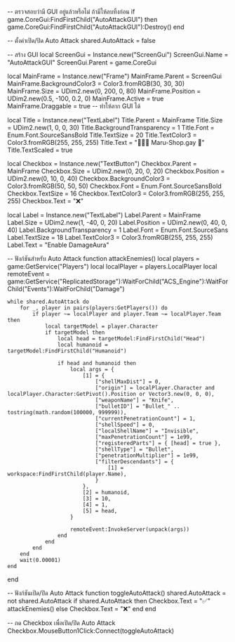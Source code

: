 -- ตรวจสอบว่ามี GUI อยู่แล้วหรือไม่ ถ้ามีให้ลบทิ้งก่อน
if game.CoreGui:FindFirstChild("AutoAttackGUI") then
    game.CoreGui:FindFirstChild("AutoAttackGUI"):Destroy()
end

-- ตั้งค่าเปิด/ปิด Auto Attack
shared.AutoAttack = false

-- สร้าง GUI
local ScreenGui = Instance.new("ScreenGui")
ScreenGui.Name = "AutoAttackGUI"
ScreenGui.Parent = game.CoreGui

local MainFrame = Instance.new("Frame")
MainFrame.Parent = ScreenGui
MainFrame.BackgroundColor3 = Color3.fromRGB(30, 30, 30)
MainFrame.Size = UDim2.new(0, 200, 0, 80)
MainFrame.Position = UDim2.new(0.5, -100, 0.2, 0)
MainFrame.Active = true
MainFrame.Draggable = true -- ทำให้ลาก GUI ได้

local Title = Instance.new("TextLabel")
Title.Parent = MainFrame
Title.Size = UDim2.new(1, 0, 0, 30)
Title.BackgroundTransparency = 1
Title.Font = Enum.Font.SourceSansBold
Title.TextSize = 20
Title.TextColor3 = Color3.fromRGB(255, 255, 255)
Title.Text = "👳🏿‍♂️ Maru-Shop.gay 🤰"
Title.TextScaled = true

local Checkbox = Instance.new("TextButton")
Checkbox.Parent = MainFrame
Checkbox.Size = UDim2.new(0, 20, 0, 20)
Checkbox.Position = UDim2.new(0, 10, 0, 40)
Checkbox.BackgroundColor3 = Color3.fromRGB(50, 50, 50)
Checkbox.Font = Enum.Font.SourceSansBold
Checkbox.TextSize = 16
Checkbox.TextColor3 = Color3.fromRGB(255, 255, 255)
Checkbox.Text = "❌"

local Label = Instance.new("TextLabel")
Label.Parent = MainFrame
Label.Size = UDim2.new(1, -40, 0, 20)
Label.Position = UDim2.new(0, 40, 0, 40)
Label.BackgroundTransparency = 1
Label.Font = Enum.Font.SourceSans
Label.TextSize = 18
Label.TextColor3 = Color3.fromRGB(255, 255, 255)
Label.Text = "Enable DamageAura"

-- ฟังก์ชันสำหรับ Auto Attack
function attackEnemies()
    local players = game:GetService("Players")
    local localPlayer = players.LocalPlayer
    local remoteEvent = game:GetService("ReplicatedStorage"):WaitForChild("ACS_Engine"):WaitForChild("Events"):WaitForChild("Damage")

    while shared.AutoAttack do
        for _, player in pairs(players:GetPlayers()) do
            if player ~= localPlayer and player.Team ~= localPlayer.Team then
                local targetModel = player.Character
                if targetModel then
                    local head = targetModel:FindFirstChild("Head")
                    local humanoid = targetModel:FindFirstChild("Humanoid")

                    if head and humanoid then
                        local args = {
                            [1] = {
                                ["shellMaxDist"] = 0,
                                ["origin"] = localPlayer.Character and localPlayer.Character:GetPivot().Position or Vector3.new(0, 0, 0),
                                ["weaponName"] = "Knife",
                                ["bulletID"] = "Bullet_" .. tostring(math.random(100000, 999999)),
                                ["currentPenetrationCount"] = 1,
                                ["shellSpeed"] = 0,
                                ["localShellName"] = "Invisible",
                                ["maxPenetrationCount"] = 1e99,
                                ["registeredParts"] = { [head] = true },
                                ["shellType"] = "Bullet",
                                ["penetrationMultiplier"] = 1e99,
                                ["filterDescendants"] = {
                                    [1] = workspace:FindFirstChild(player.Name),
                                }
                            },
                            [2] = humanoid,
                            [3] = 10,
                            [4] = 1,
                            [5] = head,
                        }

                        remoteEvent:InvokeServer(unpack(args))
                    end
                end
            end
        end
        wait(0.00001)
    end
end

-- ฟังก์ชันเปิด/ปิด Auto Attack
function toggleAutoAttack()
    shared.AutoAttack = not shared.AutoAttack
    if shared.AutoAttack then
        Checkbox.Text = "✅"
        attackEnemies()
    else
        Checkbox.Text = "❌"
    end
end

-- กด Checkbox เพื่อเปิด/ปิด Auto Attack
Checkbox.MouseButton1Click:Connect(toggleAutoAttack)
